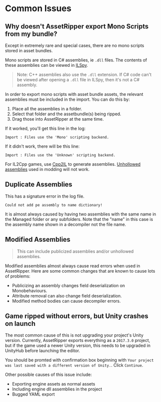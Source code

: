 # Common Issues

## Why doesn't AssetRipper export Mono Scripts from my bundle?

Except in extremely rare and special cases, there are no mono scripts stored in asset bundles. 

Mono scripts are stored in C# assemblies, ie `.dll` files. The contents of these assemblies can be viewed in [ILSpy](https://github.com/icsharpcode/ILSpy).

> Note: C++ assemblies also use the `.dll` extension. If C# code can't be viewed after opening a `.dll` file in ILSpy, then it's not a C# assembly.

In order to export mono scripts with asset bundle assets, the relevant assemblies must be included in the import. You can do this by: 
1. Place all the assemblies in a folder. 
2. Select that folder and the assetbundle(s) being ripped. 
3. Drag those into AssetRipper at the same time.

If it worked, you'll get this line in the log:
```
Import : Files use the 'Mono' scripting backend.
```
If it didn't work, there will be this line:
```
Import : Files use the 'Unknown' scripting backend.
```

For IL2Cpp games, use [Cpp2IL](https://github.com/SamboyCoding/Cpp2IL) to generate assemblies. [Unhollowed assemblies](https://github.com/knah/Il2CppAssemblyUnhollower) used in modding will not work.

## Duplicate Assemblies

This has a signature error in the log file.
```
Could not add pe assembly to name dictionary!
```
It is almost always caused by having two assemblies with the same name in the Managed folder or any subfolders. Note that the "name" in this case is the assembly name shown in a decompiler not the file name.

## Modified Assemblies

> This can include publicized assemblies and/or unhollowed assemblies.

Modified assemblies almost always cause read errors when used in AssetRipper. Here are some common changes that are known to cause lots of problems:
* Publicizing an assembly changes field deserialization on Monobehaviours.
* Attribute removal can also change field deserialization.
* Modified method bodies can cause decompiler errors.

## Game ripped without errors, but Unity crashes on launch

The most common cause of this is not upgrading your project's Unity version. Currently, AssetRipper exports everything as a `2017.3.0` project, but if the game used a newer Unity version, this needs to be upgraded in UnityHub before launching the editor.

You should be promted with confirmation box beginning with `Your project was last saved with a different version of Unity.`. Click `Continue`.

Other possible causes of this issue include: 
* Exporting engine assets as normal assets
* Including engine dll assemblies in the project
* Bugged YAML export